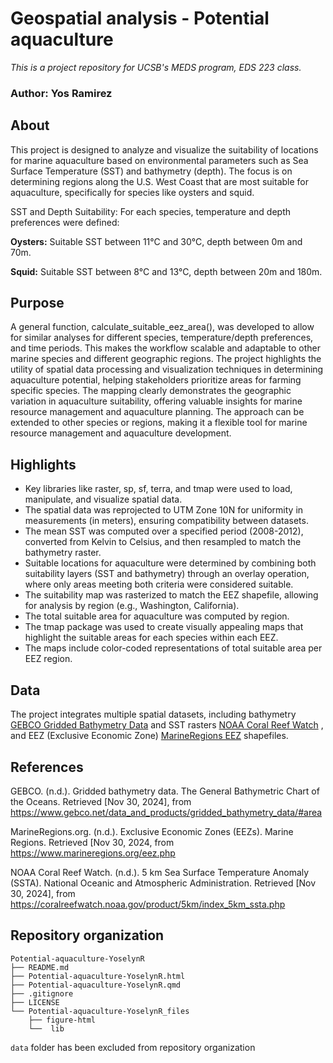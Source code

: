 # Geospatial analysis - Potential aquaculture 
*This is a project repository for UCSB's MEDS program, EDS 223 class.*
### Author: Yos Ramirez

## About

This project is designed to analyze and visualize the suitability of locations for marine aquaculture based on environmental parameters such as Sea Surface Temperature (SST) and bathymetry (depth). The focus is on determining regions along the U.S. West Coast that are most suitable for aquaculture, specifically for species like oysters and squid. 

SST and Depth Suitability: For each species, temperature and depth preferences were defined:

**Oysters:** Suitable SST between 11°C and 30°C, depth between 0m and 70m.

**Squid:** Suitable SST between 8°C and 13°C, depth between 20m and 180m.

## Purpose
A general function, calculate_suitable_eez_area(), was developed to allow for similar analyses for different species, temperature/depth preferences, and time periods. This makes the workflow scalable and adaptable to other marine species and different geographic regions. The project highlights the utility of spatial data processing and visualization techniques in determining aquaculture potential, helping stakeholders prioritize areas for farming specific species. The mapping clearly demonstrates the geographic variation in aquaculture suitability, offering valuable insights for marine resource management and aquaculture planning. The approach can be extended to other species or regions, making it a flexible tool for marine resource management and aquaculture development.

## Highlights
- Key libraries like raster, sp, sf, terra, and tmap were used to load, manipulate, and visualize spatial data.
- The spatial data was reprojected to UTM Zone 10N for uniformity in measurements (in meters), ensuring compatibility between datasets.
- The mean SST was computed over a specified period (2008-2012), converted from Kelvin to Celsius, and then resampled to match the bathymetry raster.
- Suitable locations for aquaculture were determined by combining both suitability layers (SST and bathymetry) through an overlay operation, where only areas meeting both criteria were considered suitable.
- The suitability map was rasterized to match the EEZ shapefile, allowing for analysis by region (e.g., Washington, California).
- The total suitable area for aquaculture was computed by region.
- The tmap package was used to create visually appealing maps that highlight the suitable areas for each species within each EEZ.
- The maps include color-coded representations of total suitable area per EEZ region.

## Data
The project integrates multiple spatial datasets, including bathymetry [GEBCO Gridded Bathymetry Data](https://www.gebco.net/data_and_products/gridded_bathymetry_data/#area) and SST rasters [NOAA Coral Reef Watch](https://coralreefwatch.noaa.gov/product/5km/index_5km_ssta.php) , and EEZ (Exclusive Economic Zone) [MarineRegions EEZ](https://www.marineregions.org/eez.php) shapefiles.

## References
GEBCO. (n.d.). Gridded bathymetry data. The General Bathymetric Chart of the Oceans. Retrieved [Nov 30, 2024], from https://www.gebco.net/data_and_products/gridded_bathymetry_data/#area

MarineRegions.org. (n.d.). Exclusive Economic Zones (EEZs). Marine Regions. Retrieved [Nov 30, 2024, from https://www.marineregions.org/eez.php

NOAA Coral Reef Watch. (n.d.). 5 km Sea Surface Temperature Anomaly (SSTA). National Oceanic and Atmospheric Administration. Retrieved [Nov 30, 2024], from https://coralreefwatch.noaa.gov/product/5km/index_5km_ssta.php

## Repository organization
```
Potential-aquaculture-YoselynR
├── README.md
├── Potential-aquaculture-YoselynR.html
├── Potential-aquaculture-YoselynR.qmd
├── .gitignore
├── LICENSE
└── Potential-aquaculture-YoselynR_files
    ├── figure-html
    └──  lib

```
`data` folder has been excluded from repository organization
